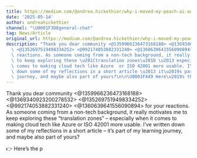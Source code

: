 ```yaml
---
title: https://medium.com/@andrea.hickethier/why-i-moved-my-peach-ai-agents-to-azure-and-what-that-has-to-do-with-trust-a4c9ababe88b
date: '2025-05-14'
author: andreahickethier
channel: "\U0001F3D8general-chat"
tag: News/Article
original_url: https://medium.com/@andrea.hickethier/why-i-moved-my-peach-ai-agents-to-azure-and-what-that-has-to-do-with-trust-a4c9ababe88b
description: "Thank you dear community <@1359966236473168188> <@1369340923200278532>\
  \ <@1352697519498334252> <@992174053882331240> <@1360639641556090894>  for your\
  \ reactions. As someone coming from a non-tech background, it really motivates me\
  \ to keep exploring these \u201Ctranslation zones\u201D \u2013 especially when it\
  \ comes to making cloud tech like Azure  or ISO 42001 more usable. I\u2019ve written\
  \ down some of my reflections in a short article \u2013 it\u2019s part of my learning\
  \ journey, and maybe also part of yours?\n\n\U0001F449 Here\u2019s the p"
---
```


Thank you dear community <@1359966236473168188> <@1369340923200278532> <@1352697519498334252> <@992174053882331240> <@1360639641556090894>  for your reactions. As someone coming from a non-tech background, it really motivates me to keep exploring these “translation zones” – especially when it comes to making cloud tech like Azure  or ISO 42001 more usable. I’ve written down some of my reflections in a short article – it’s part of my learning journey, and maybe also part of yours?

👉 Here’s the p